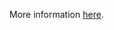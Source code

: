 More information [here](https://docs.prismacloud.io/en/enterprise-edition/policy-reference/aws-policies/aws-general-policies/ensure-aws-image-recipe-ebs-disk-are-encrypted-using-a-customer-managed-key-cmk).
